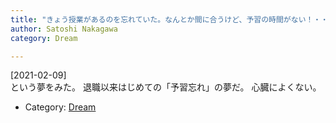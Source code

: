 ```yaml
---
title: "きょう授業があるのを忘れていた。なんとか間に合うけど、予習の時間がない！・・・がくぶる・・・どうしよう・・・"
author: Satoshi Nakagawa
category: Dream

---
```


[2021-02-09]  
 という夢をみた。
退職以来はじめての「予習忘れ」の夢だ。
心臓によくない。

- Category: [Dream](categories.html#Dream)

